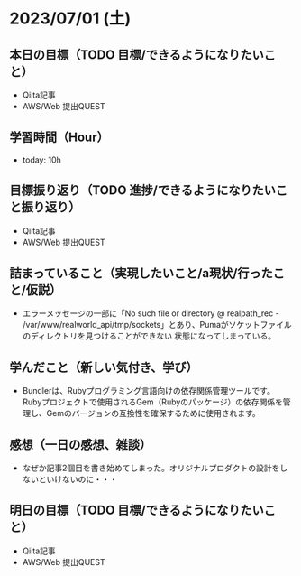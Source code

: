 # 2023/07/01 (土)

## 本日の目標（TODO 目標/できるようになりたいこと）

- Qiita記事
- AWS/Web 提出QUEST

## 学習時間（Hour）

- today: 10h

## 目標振り返り（TODO 進捗/できるようになりたいこと振り返り）

- Qiita記事
- AWS/Web 提出QUEST

## 詰まっていること（実現したいこと/a現状/行ったこと/仮説）

- エラーメッセージの一部に「No such file or directory @ realpath_rec - /var/www/realworld_api/tmp/sockets」とあり、Pumaがソケットファイルのディレクトリを見つけることができない
状態になってしまっている。

## 学んだこと（新しい気付き、学び）

- Bundlerは、Rubyプログラミング言語向けの依存関係管理ツールです。Rubyプロジェクトで使用されるGem（Rubyのパッケージ）の依存関係を管理し、Gemのバージョンの互換性を確保するために使用されます。

## 感想（一日の感想、雑談）

- なぜか記事2個目を書き始めてしまった。オリジナルプロダクトの設計をしないといけないのに・・・

## 明日の目標（TODO 目標/できるようになりたいこと）

- Qiita記事
- AWS/Web 提出QUEST